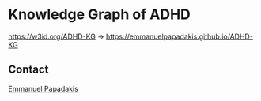 # Knowledge Graph of ADHD
https://w3id.org/ADHD-KG -> https://emmanuelpapadakis.github.io/ADHD-KG



## Contact
[Emmanuel Papadakis](mailto:e.papadakis@hud.ac.uk)
